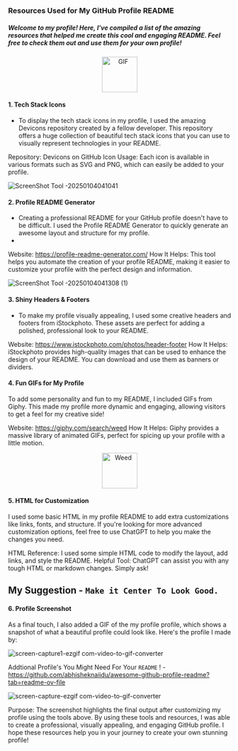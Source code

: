 ### Resources Used for My GitHub Profile README
##### Welcome to my profile! Here, I've compiled a list of the amazing resources that helped me create this cool and engaging README. Feel free to check them out and use them for your own profile!

<p align="center">
  <img 
    style="height: 80px; width: auto;" 
    src="![text](https://github.com/user-attachments/assets/33d109ba-5caa-4dc1-81a3-b0680650751d)" 
    alt="GIF" />
</p>

#### 1. Tech Stack Icons
- To display the tech stack icons in my profile, I used the amazing Devicons repository created by a fellow developer. This repository offers a huge collection of beautiful tech stack icons that you can use to visually represent technologies in your README.

Repository: Devicons on GitHub
Icon Usage: Each icon is available in various formats such as SVG and PNG, which can easily be added to your profile.

![ScreenShot Tool -20250104041041](https://github.com/user-attachments/assets/12c67e34-0b7c-4fb1-8e50-2c631b7cbe17)

#### 2. Profile README Generator
- Creating a professional README for your GitHub profile doesn't have to be difficult. I used the Profile README Generator to quickly generate an awesome layout and structure for my profile.
- 
Website: https://profile-readme-generator.com/
How It Helps: This tool helps you automate the creation of your profile README, making it easier to customize your profile with the perfect design and information.

![ScreenShot Tool -20250104041308 (1)](https://github.com/user-attachments/assets/2964cee8-0447-4227-829b-90b946e76c48)

#### 3. Shiny Headers & Footers
- To make my profile visually appealing, I used some creative headers and footers from iStockphoto. These assets are perfect for adding a polished, professional look to your README.

Website: https://www.istockphoto.com/photos/header-footer
How It Helps: iStockphoto provides high-quality images that can be used to enhance the design of your README. You can download and use them as banners or dividers.

#### 4. Fun GIFs for My Profile
To add some personality and fun to my README, I included GIFs from Giphy. This made my profile more dynamic and engaging, allowing visitors to get a feel for my creative side!

Website: https://giphy.com/search/weed
How It Helps: Giphy provides a massive library of animated GIFs, perfect for spicing up your profile with a little motion.

<p align="center">
  <img 
    style="height: 80px; width: auto;" 
    src="https://media3.giphy.com/media/v1.Y2lkPTc5MGI3NjExZHIwNzBuMnR1Zjgyc2gwbzJ6bXUzdGViMTdudDQ2Njluam93ZHY2MiZlcD12MV9pbnRlcm5hbF9naWZfYnlfaWQmY3Q9cw/Y0K68Ebl0KghSQlDzA/giphy.webp" 
    alt="Weed" />
</p>

#### 5. HTML for Customization
I used some basic HTML in my profile README to add extra customizations like links, fonts, and structure. If you're looking for more advanced customization options, feel free to use ChatGPT to help you make the changes you need.

HTML Reference: I used some simple HTML code to modify the layout, add links, and style the README.
Helpful Tool: ChatGPT can assist you with any tough HTML or markdown changes. Simply ask!
## My Suggestion - `Make it Center To Look Good.`

#### 6. Profile Screenshot
As a final touch, I also added a GIF of the my profile profile, which shows a snapshot of what a beautiful profile could look like. Here's the profile I made by:

![screen-capture1-ezgif com-video-to-gif-converter](https://github.com/user-attachments/assets/a327b389-c35d-4258-8d67-503e4dc2070b)


Addtional Profile's You Might Need For Your `README` ! - https://github.com/abhisheknaiidu/awesome-github-profile-readme?tab=readme-ov-file

![screen-capture-ezgif com-video-to-gif-converter](https://github.com/user-attachments/assets/19c91c01-9a56-4b76-b484-f71ca304d621)

Purpose: The screenshot highlights the final output after customizing my profile using the tools above.
By using these tools and resources, I was able to create a professional, visually appealing, and engaging GitHub profile. I hope these resources help you in your journey to create your own stunning profile!
